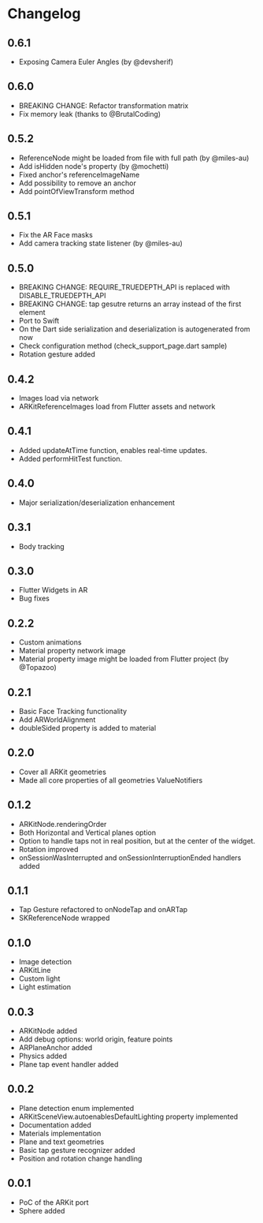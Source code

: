 # Changelog

## 0.6.1

* Exposing Camera Euler Angles (by @devsherif)

## 0.6.0

* BREAKING CHANGE: Refactor transformation matrix
* Fix memory leak (thanks to @BrutalCoding)

## 0.5.2

* ReferenceNode might be loaded from file with full path (by @miles-au)
* Add isHidden node's property (by @mochetti)
* Fixed anchor's referenceImageName
* Add possibility to remove an anchor
* Add pointOfViewTransform method

## 0.5.1

* Fix the AR Face masks
* Add camera tracking state listener (by @miles-au)

## 0.5.0

* BREAKING CHANGE: REQUIRE_TRUEDEPTH_API is replaced with DISABLE_TRUEDEPTH_API
* BREAKING CHANGE: tap gesutre returns an array instead of the first element
* Port to Swift
* On the Dart side serialization and deserialization is autogenerated from now
* Check configuration method (check_support_page.dart sample)
* Rotation gesture added

## 0.4.2

* Images load via network
* ARKitReferenceImages load from Flutter assets and network

## 0.4.1

* Added updateAtTime function, enables real-time updates.
* Added performHitTest function.

## 0.4.0

* Major serialization/deserialization enhancement

## 0.3.1

* Body tracking

## 0.3.0

* Flutter Widgets in AR
* Bug fixes

## 0.2.2

* Custom animations
* Material property network image
* Material property image might be loaded from Flutter project (by @Topazoo)

## 0.2.1

* Basic Face Tracking functionality
* Add ARWorldAlignment
* doubleSided property is added to material

## 0.2.0

* Cover all ARKit geometries
* Made all core properties of all geometries ValueNotifiers

## 0.1.2

* ARKitNode.renderingOrder
* Both Horizontal and Vertical planes option
* Option to handle taps not in real position, but at the center of the widget.
* Rotation improved
* onSessionWasInterrupted and onSessionInterruptionEnded handlers added

## 0.1.1

* Tap Gesture refactored to onNodeTap and onARTap
* SKReferenceNode wrapped

## 0.1.0

* Image detection
* ARKitLine
* Custom light
* Light estimation

## 0.0.3

* ARKitNode added
* Add debug options: world origin, feature points
* ARPlaneAnchor added
* Physics added
* Plane tap event handler added

## 0.0.2

* Plane detection enum implemented
* ARKitSceneView.autoenablesDefaultLighting property implemented
* Documentation added
* Materials implementation
* Plane and text geometries
* Basic tap gesture recognizer added
* Position and rotation change handling

## 0.0.1

* PoC of the ARKit port
* Sphere added
